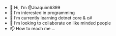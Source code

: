 - 👋 Hi, I’m @Joaquim6399
- 👀 I’m interested in programming
- 🌱 I’m currently learning dotnet core & c#
- 💞️ I’m looking to collaborate on like minded people
- 📫 How to reach me ...

<!---
Joaquim6399/Joaquim6399 is a ✨ special ✨ repository because its `README.md` (this file) appears on your GitHub profile.
You can click the Preview link to take a look at your changes.
--->
